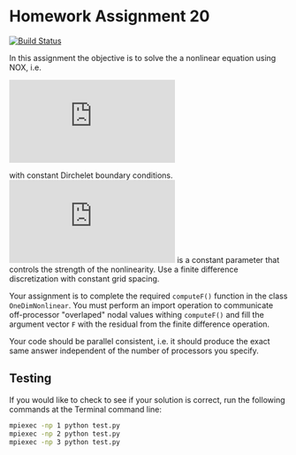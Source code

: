 # Homework Assignment 20

[![Build Status](https://travis-ci.com/PGE383-HPC/assignment20.svg?token=SnMGq692xXXqxzyE6QSj&branch=master)](https://travis-ci.com/PGE383-HPC/assignment20)

In this assignment the objective is to solve the a nonlinear equation using  NOX, i.e.

![equation](http://latex.codecogs.com/gif.latex?%5Cfrac%7B%5Cpartial%5E2%20u%28x%29%7D%7B%5Cpartial%20x%5E2%7D-k%20u%28x%29%5E2%20%3D%200)

with constant Dirchelet boundary conditions.  ![equation](http://latex.codecogs.com/gif.latex?%5Cinline%20k) is a constant parameter that controls the strength of the  nonlinearity.  Use a finite difference discretization with constant grid spacing.

Your assignment is to complete the required `computeF()` function in the class `OneDimNonlinear`.  You must perform an import operation to communicate off-processor "overlaped" nodal values withing `computeF()` and fill the argument vector `F` with the residual from the finite difference operation.

Your code should be parallel consistent, i.e. it should produce the exact same answer independent of the number of processors you specify.

## Testing

If you would like to check to see if your solution is correct, run the following commands at the Terminal command line:

```bash
mpiexec -np 1 python test.py
mpiexec -np 2 python test.py
mpiexec -np 3 python test.py
```
